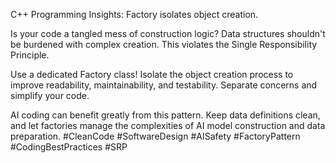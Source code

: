 C++ Programming Insights: Factory isolates object creation.

Is your code a tangled mess of construction logic? Data structures shouldn't be burdened with complex creation. This violates the Single Responsibility Principle.

Use a dedicated Factory class! Isolate the object creation process to improve readability, maintainability, and testability. Separate concerns and simplify your code.

AI coding can benefit greatly from this pattern. Keep data definitions clean, and let factories manage the complexities of AI model construction and data preparation. #CleanCode #SoftwareDesign #AISafety #FactoryPattern #CodingBestPractices #SRP